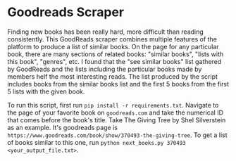 # Goodreads Scraper

Finding new books has been really hard, more difficult than reading consistently. This GoodReads scraper combines multiple features of the platform to produce a list of similar books. On the page for any particular book, there are many sections of related books: "similar books", "lists with this book", "genres", etc. I found that the "see similar books" list gathered by GoodReads and the lists including the particular books made by members helf the most interesting reads. The list produced by the script includes books from the similar books list and the first 5 books from the first 5 lists with the given book.

To run this script, first run `pip install -r requirements.txt`. Navigate to the page of your favorite book on `goodreads.com` and take the numerical ID that comes before the book's title. Take The Giving Tree by Shel Silverstein as an example. It's goodreads page is `https://www.goodreads.com/book/show/370493-the-giving-tree`. To get a list of books similar to this one, run `python next_books.py 370493 <your_output_file.txt>`.
